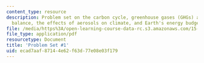 ```yaml
---
content_type: resource
description: Problem set on the carbon cycle, greenhouse gases (GHGs) and radiation
  balance, the effects of aerosols on climate, and Earth's energy budget.
file: /media/https%3A/open-learning-course-data-rc.s3.amazonaws.com/15-023j-global-climate-change-economics-science-and-policy-spring-2008/ecad7aaf87144e62f63d77e08e03f179_assn1.pdf
file_type: application/pdf
resourcetype: Document
title: 'Problem Set #1'
uid: ecad7aaf-8714-4e62-f63d-77e08e03f179
---
```

